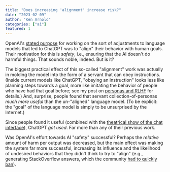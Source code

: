 ```yaml
---
title: "Does increasing 'alignment' increase risk?"
date: "2023-02-09"
author: "Ken Arnold"
categories: ["ai"]
featured: 1
---
```


OpenAI's [stated purpose](https://openai.com/alignment/) for working on the sort of adjustments to language models that led to ChatGPT was to "align" their behavior with human goals. Their motivation for this is *safety*, i.e., ensuring that the AI doesn't do harmful things. That sounds noble, indeed. But is it?

The biggest practical effect of this so-called "alignment" work was actually in molding the model into the form of a servant that can obey instructions. (Inside current models like ChatGPT, "obeying an instruction" looks less like planning steps towards a goal, more like imitating the behavior of people who have had that goal before; see my post on [personas and RLHF](../personas/index.qmd) for details.) And, surprise, people found that servant collection-of-personas *much more useful* than the un-"aligned" language model. (To be explicit: the "goal" of the language model is simply to be unsurprised by the Internet.)

Since people found it useful (combined with the [theatrical show of the chat interface](https://www.tabletmag.com/sections/news/articles/oy-ai-jaron-lanier)), ChatGPT *got used*. Far more than any of their previous work.

Was OpenAI's effort towards AI "safety" successful? Perhaps the *relative* amount of harm per output was decreased, but the main effect was making the system far more successful, increasing its influence and the likelihood of undesired behaviors that they didn't think to try to "align" (e.g., generating StackOverflow answers, which the community [had to quickly ban](https://meta.stackoverflow.com/questions/421831/temporary-policy-chatgpt-is-banned)).

